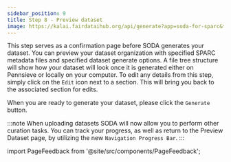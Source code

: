 ```yaml
---
sidebar_position: 9
title: Step 8 - Preview dataset
image: https://kalai.fairdataihub.org/api/generate?app=soda-for-sparc&title=Step%207%20-%20Preview%20dataset&description=Prepare%20Dataset&org=fairdataihub
---
```


This step serves as a confirmation page before SODA generates your dataset. You can preview your dataset organization with specified SPARC metadata files and specified dataset generate options. A file tree structure will show how your dataset will look once it is generated either on Pennsieve or locally on your computer. To edit any details from this step, simply click on the `Edit` icon next to a section. This will bring you back to the associated section for edits.

When you are ready to generate your dataset, please click the `Generate` button.

:::note
When uploading datasets SODA will now allow you to perform other curation tasks. You can track your progress, as well as return to the Preview Dataset page, by utilizing the new `Navigation Progress Bar`.
:::

import PageFeedback from '@site/src/components/PageFeedback';

<PageFeedback />
